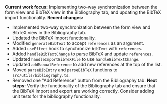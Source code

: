 **Current work focus:** Implementing two-way synchronization between the form view and BibTeX view in the Bibliography tab, and updating the BibTeX import functionality.
**Recent changes:**
- Implemented two-way synchronization between the form view and BibTeX view in the Bibliography tab.
- Updated the BibTeX import functionality.
- Modified `generateBibText` to accept `references` as an argument.
- Added `useEffect` hook to synchronize `bibText` with `references`.
- Added `handleBibTextChange` to parse BibTeX and update `references`.
- Updated `handleImportBibTeXFile` to use `handleBibTextChange`.
- Updated `addManualReference` to add new references at the top of the list.
- Moved `parseBibEntry` and `parseBibTeX` functions to `src/utils/bibliography.ts`.
- Removed one "Add Reference" button from the Bibliography tab.
**Next steps:** Verify the functionality of the Bibliography tab and ensure that the BibTeX import and export are working correctly. Consider adding unit tests for the bibliography functionality.